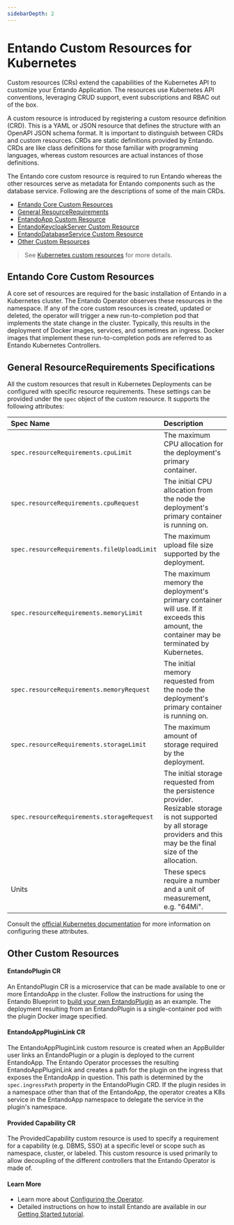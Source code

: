 ```yaml
---
sidebarDepth: 2
---
```


# Entando Custom Resources for Kubernetes
Custom resources (CRs) extend the capabilities of the Kubernetes API to customize  your Entando Application. The resources use Kubernetes API conventions, leveraging CRUD support, event subscriptions and RBAC out of the box. 
 
A custom resource is introduced by registering a custom resource definition (CRD). This is a YAML or JSON resource that defines the structure with an OpenAPI JSON schema format. It is important to distinguish between CRDs and custom resources. CRDs are static definitions provided by Entando. CRDs are like class definitions for those familiar with programming languages, whereas custom resources are actual instances of those definitions.
  
The Entando core custom resource is required to run Entando whereas the other resources serve as metadata for Entando components such as the database service. Following are the descriptions of some of the main CRDs.  
* [Entando Core Custom Resources](#entando-core-custom-resources)
* [General ResourceRequirements](#general-resourcerequirements-specifications)
* [EntandoApp Custom Resource](entandoapp-cr.md)
* [EntandoKeycloakServer Custom Resource](keycloak-cr.md)
* [EntandoDatabaseService Custom Resource](database-cr.md)
* [Other Custom Resources](#other-custom-resources)
> See  [Kubernetes custom resources](https://kubernetes.io/docs/concepts/extend-kubernetes/api-extension/custom-resources/) for more details.
  
## Entando Core Custom Resources
A core set of resources are required for the basic installation of Entando in a Kubernetes cluster. The Entando Operator observes these resources in the namespace. If any of the core custom resources is created, updated or deleted, the operator will trigger a new run-to-completion pod that implements the state change in the cluster. Typically, this results in the deployment of Docker images, services, and sometimes an ingress. Docker images that implement these run-to-completion pods are referred to as Entando Kubernetes Controllers.

 
## General ResourceRequirements Specifications 
 
All the custom resources that result in Kubernetes Deployments can be configured with specific resource requirements. These settings can be provided under the `spec` object of the custom resource. It supports the following attributes:

| Spec Name | Description |
| :- | :- |
| `spec.resourceRequirements.cpuLimit` | The maximum CPU allocation for the deployment's primary container.|
|`spec.resourceRequirements.cpuRequest` | The initial CPU allocation from the node the deployment's primary container is running on.|
| `spec.resourceRequirements.fileUploadLimit` | The maximum upload file size supported by the deployment.|
|`spec.resourceRequirements.memoryLimit` | The maximum memory the deployment's primary container will use. If it exceeds this amount, the container may be terminated by Kubernetes.|
|`spec.resourceRequirements.memoryRequest` | The initial memory requested from the node the deployment's primary container is running on.|
|`spec.resourceRequirements.storageLimit` | The maximum amount of storage required by the deployment.|
|`spec.resourceRequirements.storageRequest` | The initial storage requested from the persistence provider. Resizable storage is not supported by all storage providers and this may be the final size of the allocation.|
| Units |These specs require a number and a unit of measurement, e.g. "64Mi".|

Consult the [official Kubernetes documentation](https://kubernetes.io/docs/concepts/configuration/manage-resources-containers/#resource-requests-and-limits-of-pod-and-container) for more information on configuring these attributes.

## Other Custom Resources 

#### EntandoPlugin CR
An EntandoPlugin CR is a microservice that can be made available to one or more EntandoApp in the cluster. Follow the instructions for using the Entando Blueprint to [build your own EntandoPlugin](../../tutorials/create/ms/generate-microservices-and-micro-frontends.md) as an example. The deployment resulting from an EntandoPlugin is a single-container pod with the plugin Docker image specified. 
 
#### EntandoAppPluginLink CR
 
The EntandoAppPluginLink custom resource is created when an AppBuilder user links an EntandoPlugin or a plugin is deployed to the current EntandoApp. The Entando Operator processes the resulting EntandoAppPluginLink and creates a path for the plugin on the ingress that exposes the EntandoApp in question. This path is determined by the `spec.ingressPath` property in the EntandoPlugin CRD. If the plugin resides in a namespace other than that of the EntandoApp, the operator creates a K8s service in the EntandoApp namespace to delegate the service in the plugin's namespace.
 
#### Provided Capability CR
The ProvidedCapability custom resource is used to specify a requirement for a capability (e.g. DBMS, SSO) at a specific level or scope such as namespace, cluster, or labeled. This custom resource is used primarily to allow decoupling of the different controllers that the Entando Operator is made of.

#### Learn More 
* Learn more about [Configuring the Operator](../../tutorials/devops/entando-operator.md). 
* Detailed instructions on how to install Entando are available in our
[Getting Started tutorial](../getting-started). 


